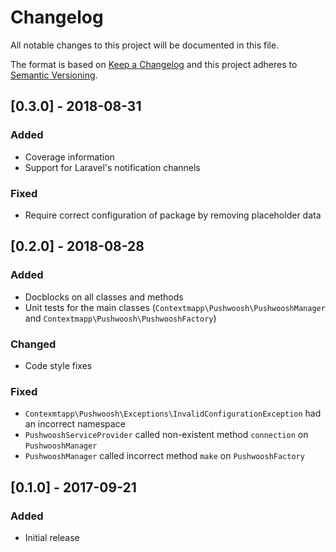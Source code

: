 # Changelog
All notable changes to this project will be documented in this file.

The format is based on [Keep a Changelog](http://keepachangelog.com/en/1.0.0/)
and this project adheres to [Semantic Versioning](http://semver.org/spec/v2.0.0.html).

## [0.3.0] - 2018-08-31
### Added
- Coverage information
- Support for Laravel's notification channels
### Fixed
- Require correct configuration of package by removing placeholder data

## [0.2.0] - 2018-08-28
### Added
- Docblocks on all classes and methods
- Unit tests for the main classes (`Contextmapp\Pushwoosh\PushwooshManager` and `Contextmapp\Pushwoosh\PushwooshFactory`)
### Changed
- Code style fixes
### Fixed
- `Contexmtapp\Pushwoosh\Exceptions\InvalidConfigurationException` had an incorrect namespace
- `PushwooshServiceProvider` called non-existent method `connection` on `PushwooshManager`
- `PushwooshManager` called incorrect method `make` on `PushwooshFactory`

## [0.1.0] - 2017-09-21
### Added
- Initial release
